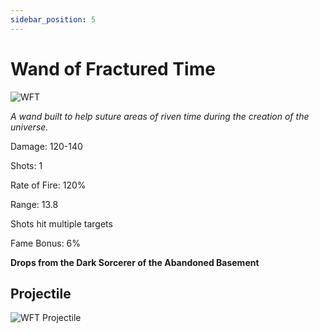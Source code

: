 ```yaml
---
sidebar_position: 5
---
```


# Wand of Fractured Time

![WFT](https://vwiki.valorserver.com/api/item/picture/wand%20of%20fractured%20time)

<i>A wand built to help suture areas of riven time during the creation of the universe.</i>

Damage: 120-140

Shots: 1

Rate of Fire: 120% 

Range: 13.8

Shots hit multiple targets

Fame Bonus: 6%

**Drops from the Dark Sorcerer of the Abandoned Basement**

## Projectile

![WFT Projectile](https://cdn.discordapp.com/attachments/953134990428868629/997626729491333120/wandoffracturedtime.gif)
